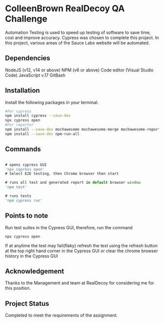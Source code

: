 # ColleenBrown RealDecoy QA Challenge

Automation Testing is used to speed up testing of software to save time, cost and improve accuracy. Cypress was chosen to complete this project. In this project, various areas of the Sauce Labs website will be automated.

## Dependencies
NodeJS (v12, v14 or above)
NPM (v6 or above)
Code editor (Visual Studio Code)
JavaScript v.17
GitBash

## Installation

Install the following packages in your terminal.

```bash
#For cypress
npm install cypress --save-dev
npx cypress open
#For reporter
npm install --save-dev mochawesome mochawesome-merge mochawesome-report-generator
npm install --save-dev npm-run-all


```

## Commands

```javascript

# opens cypress GUI
'npx cypress open'
# Select E2E testing, then Chrome browser then start

# runs all test and generated report in default browser window
'npm test'

# runs tests
'npm cypress run'
```


## Points to note

Run test suites in the Cypress GUI, therefore, run the command
```
npx cypress open
```
If at anytime the test may fail(flaky) refresh the test using the refresh button at the top right hand corner in the Cypress GUI or clear the chrome browser history in the Cypress GUI

## Acknowledgement
Thanks to the Management and team at RealDecoy for considering me for this position.

## Project Status
Completed to meet the requirements of the assignment. 
